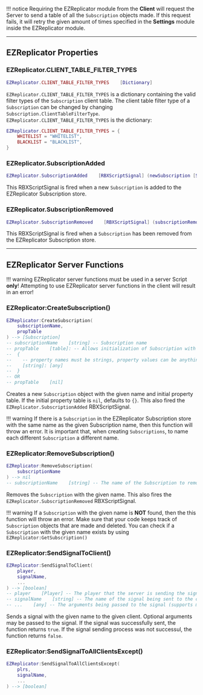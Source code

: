 !!! notice
    Requiring the EZReplicator module from the **Client** will request the Server to send a table of all the `Subscription` objects made. If this request fails, it will retry the given amount of times specified in the **Settings** module inside the EZReplicator module.

---

## EZReplicator Properties
### EZReplicator.CLIENT_TABLE_FILTER_TYPES
```lua
EZReplicator.CLIENT_TABLE_FILTER_TYPES    [Dictionary]
```
`EZReplicator.CLIENT_TABLE_FILTER_TYPES` is a dictionary containing the valid filter types of the `Subscription` client table. The client table filter type of a `Subscription` can be changed by changing `Subscription.ClientTableFilterType`. `EZReplicator.CLIENT_TABLE_FILTER_TYPES` is the dictionary:
```lua
EZReplicator.CLIENT_TABLE_FILTER_TYPES = {
    WHITELIST = "WHITELIST",
    BLACKLIST = "BLACKLIST",
}
```
### EZReplicator.SubscriptionAdded
```lua
EZReplicator.SubscriptionAdded    [RBXScriptSignal] (newSubscription [Subscription])
```
This RBXScriptSignal is fired when a new `Subscription` is added to the EZReplicator Subscription store.
### EZReplicator.SubscriptionRemoved
```lua
EZReplicator.SubscriptionRemoved    [RBXScriptSignal] (subscriptionRemoved [Subscription])
```
This RBXScriptSignal is fired when a `Subscription` has been removed from the EZReplicator Subscription store.

---

## EZReplicator Server Functions
!!! warning
    EZReplicator server functions must be used in a server Script **only**! Attempting to use EZReplicator server functions in the client will result in an error!

### EZReplicator:CreateSubscription()
```lua
EZReplicator:CreateSubscription(
    subscriptionName,
    propTable
) --> [Subscription]
-- subscriptionName    [string] -- Subscription name
-- propTable    [table]: -- Allows initialization of Subscription with custom properties
--  {
--    -- property names must be strings, property values can be anything
--    [string]: [any]
--  }
-- OR
-- propTable    [nil]
```
Creates a new `Subscription` object with the given name and initial property table. If the initial property table is `nil`, defaults to `{}`. This also fired the `EZReplicator.SubscriptionAdded` RBXScriptSignal.

!!! warning
    If there is a `Subscription` in the EZReplicator Subscription store with the same name as the given Subscription name, then this function will throw an error. It is important that, when creating `Subscriptions`, to name each different `Subscription` a different name.

### EZReplicator:RemoveSubscription()
```lua
EZReplicator:RemoveSubscription(
    subscriptionName
) --> nil
-- subscriptionName    [string] -- The name of the Subscription to remove
```
Removes the `Subscription` with the given name. This also fires the `EZReplicator.SubscriptionRemoved` RBXScriptSignal.

!!! warning
    If a `Subscription` with the given name is **NOT** found, then the this function will throw an error. Make sure that your code keeps track of `Subscription` objects that are made and deleted. You can check if a `Subscription` with the given name exists by using `EZReplicator:GetSubscription()`

### EZReplicator:SendSignalToClient()
```lua
EZReplicator:SendSignalToClient(
    player,
    signalName,
    ...
) --> [boolean]
-- player    [Player] -- The player that the server is sending the signal to
-- signalName    [string] -- The name of the signal being sent to the client
-- ...    [any] -- The arguments being passed to the signal (supports multiple arguments)
```
Sends a signal with the given name to the given client. Optional arguments may be passed to the signal. If the signal was successfully sent, the function returns `true`. If the signal sending process was not successul, the function returns `false`.
### EZReplicator:SendSignalToAllClientsExcept()
```lua
EZReplicator:SendSignalToAllClientsExcept(
    plrs,
    signalName,
    ...
) --> [boolean]
```